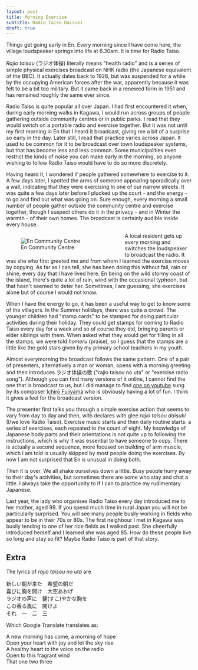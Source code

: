```yaml
---
layout: post
title: Morning Exercise
subtitle: Radio Taiso Daisuki
draft: true
---
```

Things get going early in En. Every morning since I have come here, the village loudspeaker springs into life at 6.30am. It is time for Radio Taiso.  

*Rajio taisou* (ラジオ体操) literally means "health radio" and is a series of simple physical exercises broadcast on NHK radio (the Japanese equivalent of the BBC). It actually dates back to 1928, but was suspended for a while by the occupying American forces after the war, apparently because it was felt to be a bit too military. But it came back in a renewed form in 1951 and has remained roughly the same ever since.

Radio Taiso is quite popular all over Japan. I had first encountered it when, during early morning walks in Kagawa, I would run across groups of people gathering outside community centres or in public parks. I read that they would switch on a portable radio and exercise together. But it was not until my first morning in En that  I heard it broadcast, giving me a bit of a surprise so early in the day. Later still, I read that practice varies across Japan. It used to be common for it to be broadcast over town loudspeaker systems, but that has become less and less common. Some municipalities even restrict the kinds of noise you can make early in the morning, so anyone wishing to follow Radio Taiso would have to do so more discretely.

Having heard it, I wondered if people gathered somewhere to exercise to it. A few days later, I spotted the arms of someone appearing sporadically over a wall, indicating that they were exercising in one of our narrow streets. It was quite a few days later before I plucked up the court - and the energy - to go and find out what was going on.  Sure enough, every morning a small number of people gather outside the community centre and exercise together, though I suspect others do it in the privacy - and in Winter the warmth - of their own homes. The broadcast is certainly audible inside every house.

<figure style="float:left; width:50%; max-width:400px; margin-right:30px;">
  <img src="{{'/assets/en_community_centre.jpg' | relative_url }}" alt="En Community Centre" style="max-width:400px;height:auto;">
  <figcaption>En Community Centre</figcaption>
</figure>

A local resident gets up every morning and switches the loudspeaker to broadcast the radio. It was she who first greeted me and from whom I learned the exercise moves by copying. As far as I can tell, she has been doing this without fail, rain or shine, every day that I have lived here. En being on the wild stormy coast of the island, there's quite a lot of rain, wind with the occasional typhoon, but that hasn't seemed to deter her. Sometimes, I am guessing, she exercises alone but of course I would not know. 

When I have the energy to go, it has been a useful way to get to know some of the villagers. In the Summer holidays, there was quite a crowd. The younger children had "stamp cards" to be stamped for doing particular activities during their holiday. They could get stamps for coming to Radio Taiso every day for a week and so of course they did, bringing parents or elder siblings with them. When asked what they would get for filling in all the stamps, we were told *homeru* (praise), so I guess that the stamps are a little like the gold stars given by my primary school teachers in my youth.

Almost everymorning the broadcast follows the same pattern. One of a pair of presenters, alternatively a man or woman, opens with a morning greeting and then introduces ラジオ体操の歌 ("rajio taisou no uta" or "exercise radio song"). Although you can find many versions of it online, I cannot find the one that is broadcast to us, but I did manage to find [one on youtube](https://www.youtube.com/watch?v=2A0bHqFrMms) sung by its composer [Ichirō Fujiyama](https://en.wikipedia.org/wiki/Ichir%C5%8D_Fujiyama) who is obviously having a lot of fun. I think it gives a feel for the broadcast version.

The presenter first talks you through a simple exercise action that seems to vary from day to day and then, with declares with glee *rajio taisou daisuki* (I/we love Radio Taiso). Exercise music starts and then daily routine starts: a series of exercises, each repeated to the count of eight. My knowledge of Japanese body parts and their orientations is not quite up to following the instructions, which is why it was essential to have someone to copy. There is actually a second sequence, more focused on building of arm muscle, which I am told is usually skipped by most people doing the exercises. By now I am not surprised that En is unusual in doing both.

Then it is over. We all shake ourselves down a little. Busy people hurry away to their day's activities, but sometimes there are some who stay and chat a little. I always take the opportunity to if I can to practice my rudimentary Japanese. 

Last year, the lady who organises Radio Taiso every day introduced me to her mother, aged 99. If you spend much time in rural Japan you will not be particularly surprised. You will see many people busily working in fields who appear to be in their 70s or 80s. The first neighbour I met in Kagawa was busily tending to one of her rice fields as I walked past. She cheerfully introduced herself and I learned she was aged 85. How do these people live so long and stay so fit? Maybe Radio Taiso is part of that story. 

## Extra

The lyrics of *rajio taisou no uta* are

新しい朝が来た　希望の朝だ  
喜びに胸を開け　大空あおげ  
ラジオの声に　健(すこ)やかな胸を  
この香る風に　開けよ  
それ　一　二　三  

Which Google Translate translates as:

A new morning has come, a morning of hope  
Open your heart with joy and let the sky rise  
A healthy heart to the voice on the radio  
Open to this fragrant wind  
That one two three  


